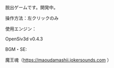 脱出ゲームです。開発中。

操作方法：左クリックのみ

使用エンジン：

OpenSiv3d v0.4.3




BGM・SE:

魔王魂（https://maoudamashii.jokersounds.com ）